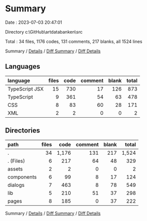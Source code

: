 # Summary

Date : 2023-07-03 20:47:01

Directory c:\\GitHub\\artdatabanken\\src

Total : 34 files,  1176 codes, 131 comments, 217 blanks, all 1524 lines

Summary / [Details](details.md) / [Diff Summary](diff.md) / [Diff Details](diff-details.md)

## Languages
| language | files | code | comment | blank | total |
| :--- | ---: | ---: | ---: | ---: | ---: |
| TypeScript JSX | 15 | 730 | 17 | 126 | 873 |
| TypeScript | 9 | 361 | 54 | 63 | 478 |
| CSS | 8 | 83 | 60 | 28 | 171 |
| XML | 2 | 2 | 0 | 0 | 2 |

## Directories
| path | files | code | comment | blank | total |
| :--- | ---: | ---: | ---: | ---: | ---: |
| . | 34 | 1,176 | 131 | 217 | 1,524 |
| . (Files) | 6 | 217 | 64 | 48 | 329 |
| assets | 2 | 2 | 0 | 0 | 2 |
| components | 6 | 99 | 8 | 17 | 124 |
| dialogs | 7 | 463 | 8 | 78 | 549 |
| lib | 5 | 210 | 51 | 37 | 298 |
| pages | 8 | 185 | 0 | 37 | 222 |

Summary / [Details](details.md) / [Diff Summary](diff.md) / [Diff Details](diff-details.md)